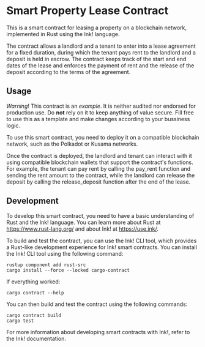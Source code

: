 # Smart Property Lease Contract

This is a smart contract for leasing a property on a blockchain network, implemented in Rust using the Ink! language.

The contract allows a landlord and a tenant to enter into a lease agreement for a fixed duration, during which the tenant pays rent to the landlord and a deposit is held in escrow. The contract keeps track of the start and end dates of the lease and enforces the payment of rent and the release of the deposit according to the terms of the agreement.

## Usage

*Warning*! This contract is an *example*. It is neither audited nor endorsed for production use. Do **not** rely on it to keep anything of value secure. Fill free to use this as a template and make changes according to your bussiness logic. 

To use this smart contract, you need to deploy it on a compatible blockchain network, such as the Polkadot or Kusama networks. 

Once the contract is deployed, the landlord and tenant can interact with it using compatible blockchain wallets that support the contract's functions. For example, the tenant can pay rent by calling the pay_rent function and sending the rent amount to the contract, while the landlord can release the deposit by calling the release_deposit function after the end of the lease.

## Development
To develop this smart contract, you need to have a basic understanding of Rust and the Ink! language. You can learn more about Rust at https://www.rust-lang.org/ and about Ink! at https://use.ink/.

To build and test the contract, you can use the Ink! CLI tool, which provides a Rust-like development experience for Ink! smart contracts. You can install the Ink! CLI tool using the following command:

```
rustup component add rust-src
cargo install --force --locked cargo-contract
```
If everything worked: 

```
cargo contract --help
```
You can then build and test the contract using the following commands:


```
cargo contract build
cargo test
```

For more information about developing smart contracts with Ink!, refer to the Ink! documentation.




